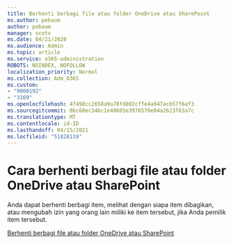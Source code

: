 ```yaml
---
title: Berhenti berbagi file atau folder OneDrive atau SharePoint
ms.author: pebaum
author: pebaum
manager: scotv
ms.date: 04/21/2020
ms.audience: Admin
ms.topic: article
ms.service: o365-administration
ROBOTS: NOINDEX, NOFOLLOW
localization_priority: Normal
ms.collection: Adm_O365
ms.custom:
- "9000192"
- "3169"
ms.openlocfilehash: 4f498cc2658a9a78fd802cffe4a947acb57f6af3
ms.sourcegitcommit: 8bc60ec34bc1e40685e3976576e04a2623f63a7c
ms.translationtype: MT
ms.contentlocale: id-ID
ms.lasthandoff: 04/15/2021
ms.locfileid: "51828119"
---
```

# <a name="how-to-stop-sharing-onedrive-or-sharepoint-files-or-folders"></a>Cara berhenti berbagi file atau folder OneDrive atau SharePoint

Anda dapat berhenti berbagi item, melihat dengan siapa item dibagikan, atau mengubah izin yang orang lain miliki ke item tersebut, jika Anda pemilik item tersebut.

[Berhenti berbagi file atau folder OneDrive atau SharePoint](https://support.office.com/article/stop-sharing-onedrive-or-sharepoint-files-or-folders-or-change-permissions-0a36470f-d7fe-40a0-bd74-0ac6c1e13323)